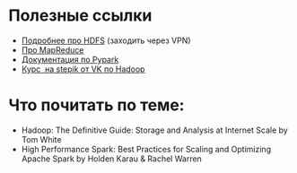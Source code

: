# Полезные ссылки
* [Подробнее про HDFS](https://medium.com/analytics-vidhya/understanding-hadoop-hdfs-e0821c5fadc3) (заходить через VPN)
* [Про MapReduce](https://bigdataschool.ru/wiki/mapreduce)
* [Документация по Pypark](https://spark.apache.org/docs/latest/api/python/getting_started/quickstart_df.html#DataFrame-Creation)
* [Курс  на stepik от VK по Hadoop](https://stepik.org/lesson/18658/step/1?unit=4488)

# Что почитать по теме:
* Hadoop: The Definitive Guide: Storage and Analysis at Internet Scale by Tom White
* High Performance Spark: Best Practices for Scaling and Optimizing Apache Spark by Holden Karau & Rachel Warren

